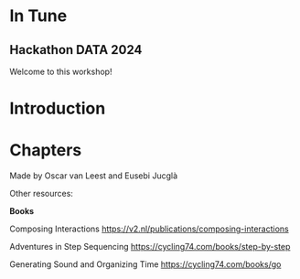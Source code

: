 # In Tune
## Hackathon DATA 2024

Welcome to this workshop!



# Introduction

# Chapters



Made by Oscar van Leest and Eusebi Jucglà

Other resources:

<b>Books</b>

Composing Interactions
https://v2.nl/publications/composing-interactions

Adventures in Step Sequencing
https://cycling74.com/books/step-by-step

Generating Sound and Organizing Time 
https://cycling74.com/books/go
